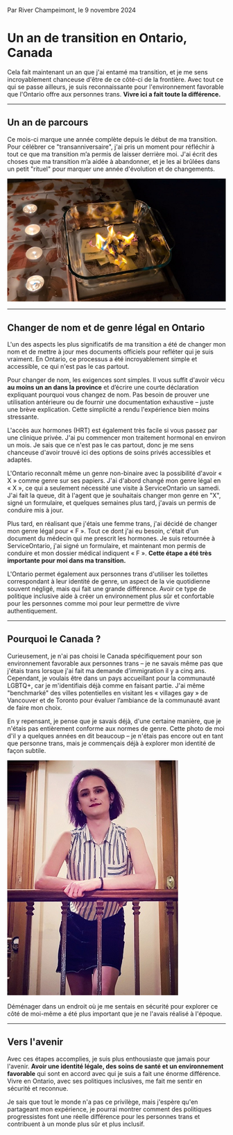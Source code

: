 Par River Champeimont, le 9 novembre 2024

# Un an de transition en Ontario, Canada

Cela fait maintenant un an que j'ai entamé ma transition, et je me sens incroyablement chanceuse d'être de ce côté-ci de la frontière. Avec tout ce qui se passe ailleurs, je suis reconnaissante pour l'environnement favorable que l'Ontario offre aux personnes trans. **Vivre ici a fait toute la différence.**

---

## Un an de parcours

Ce mois-ci marque une année complète depuis le début de ma transition. Pour célébrer ce "transanniversaire", j'ai pris un moment pour réfléchir à tout ce que ma transition m’a permis de laisser derrière moi. J'ai écrit des choses que ma transition m’a aidée à abandonner, et je les ai brûlées dans un petit "rituel" pour marquer une année d'évolution et de changements.

![Des morceaux de papier brûlent dans un plat en verre, entouré de petites bougies chauffe-plat. Chaque papier contient quelque chose que la transition de River lui a permis de laisser derrière elle, symbolisant une libération personnelle.](transitioning_in_ontario/burn.jpg)

---

## Changer de nom et de genre légal en Ontario

L'un des aspects les plus significatifs de ma transition a été de changer mon nom et de mettre à jour mes documents officiels pour refléter qui je suis vraiment. En Ontario, ce processus a été incroyablement simple et accessible, ce qui n'est pas le cas partout.

Pour changer de nom, les exigences sont simples. Il vous suffit d'avoir vécu **au moins un an dans la province** et d’écrire une courte déclaration expliquant pourquoi vous changez de nom. Pas besoin de prouver une utilisation antérieure ou de fournir une documentation exhaustive – juste une brève explication. Cette simplicité a rendu l'expérience bien moins stressante.

L'accès aux hormones (HRT) est également très facile si vous passez par une clinique privée. J'ai pu commencer mon traitement hormonal en environ un mois. Je sais que ce n'est pas le cas partout, donc je me sens chanceuse d'avoir trouvé ici des options de soins privés accessibles et adaptés.

L'Ontario reconnaît même un genre non-binaire avec la possibilité d'avoir « X » comme genre sur ses papiers. J'ai d'abord changé mon genre légal en « X », ce qui a seulement nécessité une visite à ServiceOntario un samedi. J'ai fait la queue, dit à l'agent que je souhaitais changer mon genre en "X", signé un formulaire, et quelques semaines plus tard, j'avais un permis de conduire mis à jour.

Plus tard, en réalisant que j'étais une femme trans, j'ai décidé de changer mon genre légal pour « F ». Tout ce dont j'ai eu besoin, c'était d'un document du médecin qui me prescrit les hormones. Je suis retournée à ServiceOntario, j'ai signé un formulaire, et maintenant mon permis de conduire et mon dossier médical indiquent « F ». **Cette étape a été très importante pour moi dans ma transition.**

L'Ontario permet également aux personnes trans d'utiliser les toilettes correspondant à leur identité de genre, un aspect de la vie quotidienne souvent négligé, mais qui fait une grande différence. Avoir ce type de politique inclusive aide à créer un environnement plus sûr et confortable pour les personnes comme moi pour leur permettre de vivre authentiquement.

---

## Pourquoi le Canada ?

Curieusement, je n'ai pas choisi le Canada spécifiquement pour son environnement favorable aux personnes trans – je ne savais même pas que j'étais trans lorsque j'ai fait ma demande d'immigration il y a cinq ans. Cependant, je voulais être dans un pays accueillant pour la communauté LGBTQ+, car je m'identifiais déjà comme en faisant partie. J'ai même "benchmarké" des villes potentielles en visitant les « villages gay » de Vancouver et de Toronto pour évaluer l’ambiance de la communauté avant de faire mon choix.

En y repensant, je pense que je savais déjà, d'une certaine manière, que je n'étais pas entièrement conforme aux normes de genre. Cette photo de moi d'il y a quelques années en dit beaucoup – je n'étais pas encore out en tant que personne trans, mais je commençais déjà à explorer mon identité de façon subtile.

![River debout près d'une rambarde, portant un haut sans manches à rayures et une jupe courte, avec des cheveux violets jusqu’aux épaules et du maquillage. Le style et la présentation reflètent une apparence non conforme au genre, capturant une phase précoce de l'exploration de son identité.](transitioning_in_ontario/trans_before.jpg)

Déménager dans un endroit où je me sentais en sécurité pour explorer ce côté de moi-même a été plus important que je ne l'avais réalisé à l'époque.

---

## Vers l'avenir

Avec ces étapes accomplies, je suis plus enthousiaste que jamais pour l'avenir. **Avoir une identité légale, des soins de santé et un environnement favorable** qui sont en accord avec qui je suis a fait une énorme différence. Vivre en Ontario, avec ses politiques inclusives, me fait me sentir en sécurité et reconnue.

Je sais que tout le monde n'a pas ce privilège, mais j'espère qu'en partageant mon expérience, je pourrai montrer comment des politiques progressistes font une réelle différence pour les personnes trans et contribuent à un monde plus sûr et plus inclusif.
